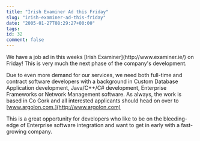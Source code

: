 ```yaml
---
title: "Irish Examiner Ad this Friday"
slug: "irish-examiner-ad-this-friday"
date: "2005-01-27T08:29:27+00:00"
tags:
id: 32
comment: false
---
```


<div style="clear:both;"></div>We have a job ad in this weeks [Irish Examiner](http://www.examiner.ie/) on Friday! This is very much the next phase of the company's development.

Due to even more demand for our services, we need both full-time and contract software developers with a background in Custom Database Application development, Java/C++/C# development, Enterprise Frameworks or Network Management software. As always, the work is based in Co Cork and all interested applicants should head on over to [www.argolon.com.](http://www.argolon.com)

This is a great opportunity for developers who like to be on the bleeding-edge of Enterprise software integration and want to get in early with a fast-growing company.

<div style="clear:both; padding-bottom: 0.25em;"></div>
